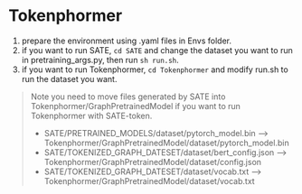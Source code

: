 # Tokenphormer

1. prepare the environment using .yaml files in Envs folder.
2. if you want to run SATE, `cd SATE` and change the dataset you want to run in pretraining_args.py, then run `sh run.sh`.
3. if you want to run Tokenphormer, `cd Tokenphormer` and modify run.sh to run the dataset you want.

> Note you need to move files generated by SATE into Tokenphormer/GraphPretrainedModel if you want to run Tokenphormer with SATE-token. 
> - SATE/PRETRAINED_MODELS/dataset/pytorch_model.bin --> Tokenphormer/GraphPretrainedModel/dataset/pytorch_model.bin
> - SATE/TOKENIZED_GRAPH_DATESET/dataset/bert_config.json --> Tokenphormer/GraphPretrainedModel/dataset/config.json
> - SATE/TOKENIZED_GRAPH_DATESET/dataset/vocab.txt --> Tokenphormer/GraphPretrainedModel/dataset/vocab.txt